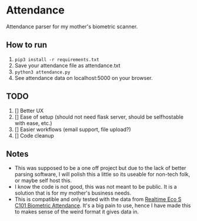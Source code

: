 # Attendance
Attendance parser for my mother's biometric scanner.

## How to run
1. `pip3 install -r requirements.txt`
2. Save your attendance file as attendance.txt
3. `python3 attendance.py`
4. See attendance data on localhost:5000 on your browser.

## TODO

1. [] Better UX
2. [] Ease of setup (should not need flask server, should be selfhostable with ease, etc.)
3. [] Easier workflows (email support, file upload?)
4. [] Code cleanup

## Notes
- This was supposed to be a one off project but due to the lack of better parsing software, I will polish this a little so its useable for non-tech folk, or maybe self host this.
- I know the code is not good, this was not meant to be public. It is a solution that is for my mother's business needs.
- This is compatible and only tested with the data from [Realtime Eco S C101 Biometric Attendance](https://www.amazon.in/Realtime-Biometric-Attendance-Systems-Excel/dp/B084S5XP7H). It's a big pain to use, hence I have made this to makes sense of the weird format it gives data in.
